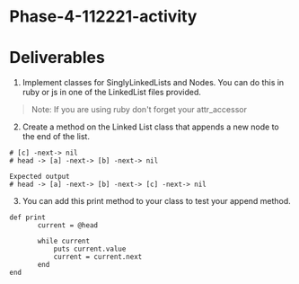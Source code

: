 # Phase-4-112221-activity

# Deliverables
1. Implement classes for SinglyLinkedLists and Nodes. You can do this in ruby or js in one of the LinkedList files provided. 
>Note: If you are using ruby don't forget your attr_accessor

2. Create a method on the Linked List class that appends a new node to the end of the list. 

```
# [c] -next-> nil
# head -> [a] -next-> [b] -next-> nil 

Expected output 
# head -> [a] -next-> [b] -next-> [c] -next-> nil
```

3. You can add this print method to your class to test your append method.

```
def print
       current = @head

       while current
           puts current.value
           current = current.next
       end
end


```

